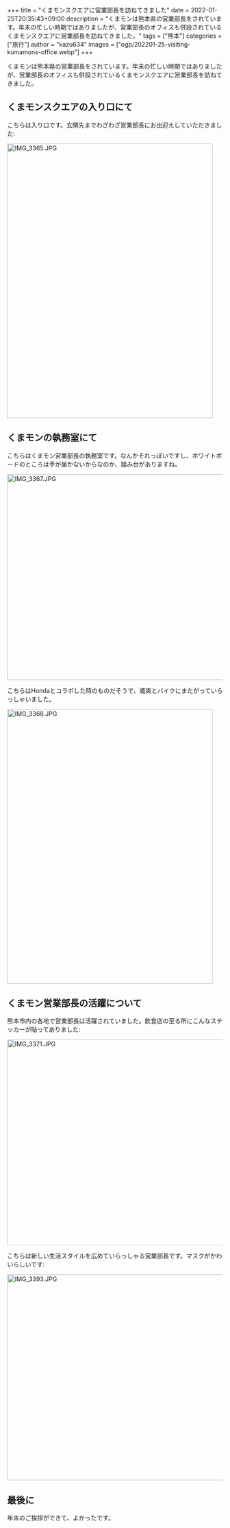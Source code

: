 +++
title = "くまモンスクエアに営業部長を訪ねてきました"
date = 2022-01-25T20:35:43+09:00
description = "くまモンは熊本県の営業部長をされています。年末の忙しい時期ではありましたが、営業部長のオフィスも併設されているくまモンスクエアに営業部長を訪ねてきました。"
tags = ["熊本"]
categories = ["旅行"]
author = "kazu634"
images = ["ogp/202201-25-visiting-kumamons-office.webp"]
+++

くまモンは熊本県の営業部長をされています。年末の忙しい時期ではありましたが、営業部長のオフィスも併設されているくまモンスクエアに営業部長を訪ねてきました。

## くまモンスクエアの入り口にて
こちらは入り口です。玄関先までわざわざ営業部長にお出迎えしていただきました:

<a data-flickr-embed="true" href="https://www.flickr.com/photos/42332031@N02/51778120957/in/dateposted/" title="IMG_3365.JPG"><img src="https://live.staticflickr.com/65535/51778120957_3f91ddf40e_z.jpg" width="480" height="640" alt="IMG_3365.JPG"></a><script async src="//embedr.flickr.com/assets/client-code.js" charset="utf-8"></script>

## くまモンの執務室にて
こちらはくまモン営業部長の執務室です。なんかそれっぽいですし、ホワイトボードのところは手が届かないからなのか、踏み台がありますね。

<a data-flickr-embed="true" href="https://www.flickr.com/photos/42332031@N02/51779827735/in/dateposted/" title="IMG_3367.JPG"><img src="https://live.staticflickr.com/65535/51779827735_c381a84d19_z.jpg" width="640" height="480" alt="IMG_3367.JPG"></a><script async src="//embedr.flickr.com/assets/client-code.js" charset="utf-8"></script>

こちらはHondaとコラボした時のものだそうで、颯爽とバイクにまたがっていらっしゃいました。

<a data-flickr-embed="true" href="https://www.flickr.com/photos/42332031@N02/51779583984/in/dateposted/" title="IMG_3368.JPG"><img src="https://live.staticflickr.com/65535/51779583984_f873d6e338_z.jpg" width="480" height="640" alt="IMG_3368.JPG"></a><script async src="//embedr.flickr.com/assets/client-code.js" charset="utf-8"></script>

## くまモン営業部長の活躍について
熊本市内の各地で営業部長は活躍されていました。飲食店の至る所にこんなステッカーが貼ってありました:

<a data-flickr-embed="true" href="https://www.flickr.com/photos/42332031@N02/51778944061/in/dateposted/" title="IMG_3371.JPG"><img src="https://live.staticflickr.com/65535/51778944061_fa770fe4ce_z.jpg" width="640" height="480" alt="IMG_3371.JPG"></a><script async src="//embedr.flickr.com/assets/client-code.js" charset="utf-8"></script>

こちらは新しい生活スタイルを広めていらっしゃる営業部長です。マスクがかわいらしいです:

<a data-flickr-embed="true" href="https://www.flickr.com/photos/42332031@N02/51779842350/in/dateposted/" title="IMG_3393.JPG"><img src="https://live.staticflickr.com/65535/51779842350_d488aaf712_z.jpg" width="640" height="480" alt="IMG_3393.JPG"></a><script async src="//embedr.flickr.com/assets/client-code.js" charset="utf-8"></script>

## 最後に
年末のご挨拶ができて、よかったです。
